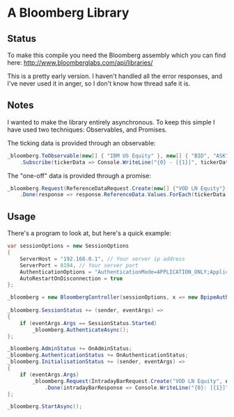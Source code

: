# A Bloomberg Library

## Status

To make this compile you need the Bloomberg assembly which you can find here: http://www.bloomberglabs.com/api/libraries/

This is a pretty early version. I haven't handled all the error responses, and I've never used it in anger, so I don't know how thread safe it is.

## Notes

I wanted to make the library entirely asynchronous. To keep this simple I have used
two techniques: Observables, and Promises.

The ticking data is provided through an observable:

```cs
_bloomberg.ToObservable(new[] { "IBM US Equity" }, new[] { "BID", "ASK" })
    .Subscribe(tickerData => Console.WriteLine("{0} - [{1}]", tickerData.Ticker, string.Join(",", tickerData.Data.Select(x => string.Format("{0}: {1}", x.Key, x.Value)))));
```

The "one-off" data is provided through a promise:

```cs
_bloomberg.Request(ReferenceDataRequest.Create(new[] {"VOD LN Equity"}, new[] {"PX_LAST"}))
    .Done(response => response.ReferenceData.Values.ForEach(tickerData => Console.WriteLine("{0} - [{1}]", tickerData.Ticker, string.Join(",", tickerData.Data.Select(x => string.Format("{0}: {1}", x.Key, x.Value))))));
```

## Usage

There's a program to look at, but here's a quick example:

```cs
var sessionOptions = new SessionOptions
{
    ServerHost = "192.168.0.1", // Your server ip address
    ServerPort = 8194, // Your server port
    AuthenticationOptions = "AuthenticationMode=APPLICATION_ONLY;ApplicationAuthenticationType=APPNAME_AND_KEY;ApplicationName=XXXXXX", // Your server name
    AutoRestartOnDisconnection = true
};

_bloomberg = new BloombergController(sessionOptions, x => new BpipeAuthenticator(x));
            
_bloomberg.SessionStatus += (sender, eventArgs) =>
{
    if (eventArgs.Args == SessionStatus.Started)
        _bloomberg.AuthenticateAsync();
};

_bloomberg.AdminStatus += OnAdminStatus;
_bloomberg.AuthenticationStatus += OnAuthenticationStatus;
_bloomberg.InitialisationStatus += (sender, eventArgs) =>
{
    if (eventArgs.Args)
        _bloomberg.Request(IntradayBarRequest.Create("VOD LN Equity", new DateTime(2015, 10, 16, 9, 0, 0), new DateTime(2015, 10, 16, 12, 00, 0), EventType.BID, 60))
            .Done(intradayBarResponse => Console.WriteLine("{0}: [{1}]", intradayBarResponse.Ticker, string.Join(",", intradayBarResponse.IntradayBars.Select(intradayBar => string.Format("Open={0}, High={1}, Low={2}, Close={3}, Volume={4}, NumEvents={5}", intradayBar.Open, intradayBar.High, intradayBar.Low, intradayBar.Close, intradayBar.Volume, intradayBar.NumEvents)))));
};

_bloomberg.StartAsync();
```